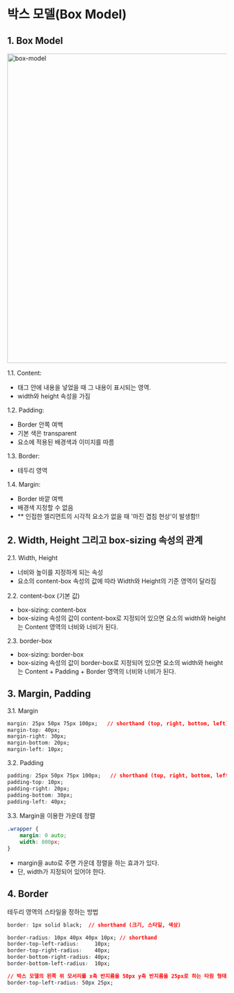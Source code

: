 # 박스 모델(Box Model)

## 1. Box Model

<img width="708" alt="box-model" src="https://user-images.githubusercontent.com/10773118/32526189-5ea74e74-c46b-11e7-94df-59a911e11e17.png">

>
1.1. Content:
* 태그 안에 내용을 넣었을 때 그 내용이 표시되는 영역.
* width와 height 속성을 가짐
>
1.2. Padding:
* Border 안쪽 여백
* 기본 색은 transparent
* 요소에 적용된 배경색과 이미지를 따름
>
1.3. Border:
* 테두리 영역
>
1.4. Margin:
* Border 바깥 여백
* 배경색 지정할 수 없음
* ** 인접한 엘리먼트의 시각적 요소가 없을 때 '마진 겹침 현상'이 발생함!!

## 2. Width, Height 그리고 box-sizing 속성의 관계

>
2.1. Width, Height
* 너비와 높이를 지정하게 되는 속성
* 요소의 content-box 속성의 값에 따라 Width와 Height의 기준 영역이 달라짐
>
2.2. content-box (기본 값)
* box-sizing: content-box
* box-sizing 속성의 값이 content-box로 지정되어 있으면 요소의 width와 height는 Content 영역의 너비와 너비가 된다.
>
2.3. border-box
* box-sizing: border-box
* box-sizing 속성의 값이 border-box로 지정되어 있으면 요소의 width와 height는 Content + Padding + Border 영역의 너비와 너비가 된다.

## 3. Margin, Padding

>
3.1. Margin
```css
margin: 25px 50px 75px 100px;   // shorthand (top, right, bottom, left)
margin-top: 40px;
margin-right: 30px;
margin-bottom: 20px;
margin-left: 10px;
```

>
3.2. Padding
```css
padding: 25px 50px 75px 100px;   // shorthand (top, right, bottom, left)
padding-top: 10px;
padding-right: 20px;
padding-bottom: 30px;
padding-left: 40px;
```

>
3.3. Margin을 이용한 가운데 정렬
```css
.wrapper {
    margin: 0 auto;
    width: 800px;
}
```
- margin을 auto로 주면 가운데 정렬을 하는 효과가 있다.
- 단, width가 지정되어 있어야 한다.


## 4. Border

테두리 영역의 스타일을 정하는 방법

```css
border: 1px solid black;  // shorthand (크기, 스타일, 색상)

border-radius: 10px 40px 40px 10px; // shorthand
border-top-left-radius:     10px;
border-top-right-radius:    40px;
border-bottom-right-radius: 40px;
border-bottom-left-radius:  10px;

// 박스 모델의 왼쪽 위 모서리를 x축 반지름을 50px y축 반지름을 25px로 하는 타원 형태의 곡선으로 둥글게 지정
border-top-left-radius: 50px 25px;
```